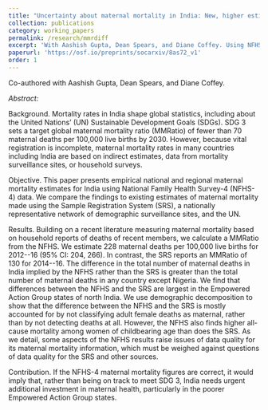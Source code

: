 ```yaml
---
title: "Uncertainty about maternal mortality in India: New, higher estimates from the National Family Health Survey-4"
collection: publications
category: working_papers
permalink: /research/mmrdiff
excerpt: 'With Aashish Gupta, Dean Spears, and Diane Coffey. Using NFHS-4 data, this paper estimates India’s 2012--16 maternal mortality at 228 deaths per 100,000 live births---far above official figures. If correct, the findings suggest India is not on track to meet SDG targets and that current systems may be undercounting maternal deaths.'
paperurl: 'https://osf.io/preprints/socarxiv/8as72_v1'
order: 1
---
```


Co-authored with Aashish Gupta, Dean Spears, and Diane Coffey.

*Abstract:* 

Background. Mortality rates in India shape global statistics, including about the United Nations’ (UN)
Sustainable Development Goals (SDGs). SDG 3 sets a target global maternal mortality ratio (MMRatio)
of fewer than 70 maternal deaths per 100,000 live births by 2030. However, because vital registration is
incomplete, maternal mortality rates in many countries including India are based on indirect estimates,
data from mortality surveillance sites, or household surveys.

Objective. This paper presents empirical national and regional maternal mortality estimates for India
using National Family Health Survey-4 (NFHS-4) data. We compare the findings to existing estimates of
maternal mortality made using the Sample Registration System (SRS), a nationally representative
network of demographic surveillance sites, and the UN.

Results. Building on a recent literature measuring maternal mortality based on household reports of
deaths of recent members, we calculate a MMRatio from the NFHS. We estimate 228 maternal deaths
per 100,000 live births for 2012--16 (95% CI: 204, 266). In contrast, the SRS reports an MMRatio of 130
for 2014--16. The difference in the total number of maternal deaths in India implied by the NFHS rather
than the SRS is greater than the total number of maternal deaths in any country except Nigeria. We find
that differences between the NFHS and the SRS are largest in the Empowered Action Group states of
north India. We use demographic decomposition to show that the difference between the NFHS and
the SRS is mostly accounted for by not classifying adult female deaths as maternal, rather than by not
detecting deaths at all. However, the NFHS also finds higher all-cause mortality among women of
childbearing age than does the SRS. As we detail, some aspects of the NFHS results raise issues of data
quality for its maternal mortality information, which must be weighed against questions of data quality
for the SRS and other sources.

Contribution. If the NFHS-4 maternal mortality figures are correct, it would imply that, rather than being on track to
meet SDG 3, India needs urgent additional investment in maternal health, particularly in the poorer
Empowered Action Group states.